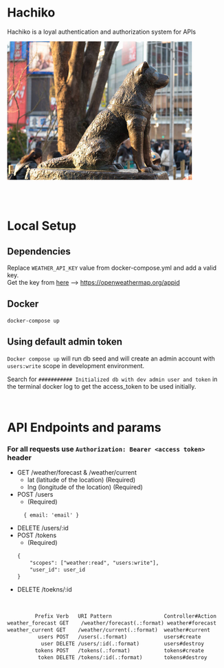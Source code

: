 # Hachiko

Hachiko is a loyal authentication and authorization system for APIs

<img src="public/images/hachiko.jpeg" alt="drawing" width="430">

<br><br>

# Local Setup

## Dependencies

Replace `WEATHER_API_KEY` value from docker-compose.yml  and add a valid key.
<br>
Get the key from [here](https://openweathermap.org/appid)
--> https://openweathermap.org/appid

## Docker
```
docker-compose up
```

## Using default admin token
`Docker compose up` will run db seed and will create an admin account with `users:write` scope in development environment.

Search for `########### Initialized db with dev admin user and token` in the terminal docker log to get the access_token to be used initially.

<br>

# API Endpoints and params

### For all requests use `Authorization: Bearer <access token>` header

 - GET /weather/forecast & /weather/current
     - lat (latitude of the location) (Required)
     - lng (longitude of the location) (Required)
 - POST /users
   - (Required)
   ```
     { email: 'email' }
   ```
 - DELETE /users/:id
 - POST /tokens
   - (Required)
   ```
   {
       "scopes": ["weather:read", "users:write"],
       "user_id": user_id
   }
   ```
 - DELETE /toekns/:id

 <br>

 ```
          Prefix Verb   URI Pattern                 Controller#Action
weather_forecast GET    /weather/forecast(.:format) weather#forecast
 weather_current GET    /weather/current(.:format)  weather#current
           users POST   /users(.:format)            users#create
            user DELETE /users/:id(.:format)        users#destroy
          tokens POST   /tokens(.:format)           tokens#create
           token DELETE /tokens/:id(.:format)       tokens#destroy
```